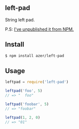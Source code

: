 ## left-pad

String left pad.

P.S: [I've unpublished it from NPM.](https://medium.com/@azerbike/i-ve-just-liberated-my-modules-9045c06be67c#.b6xzn8r6w)

## Install

```bash
$ npm install azer/left-pad
```

## Usage

```js
leftpad = require('left-pad')

leftpad('foo', 5)
// => "  foo"

leftpad('foobar', 5)
// => "foobar"

leftpad(1, 2, 0)
// => "01"
```

